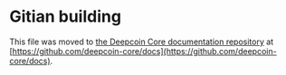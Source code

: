 Gitian building
================

This file was moved to [the Deepcoin Core documentation repository](https://github.com/deepcoin-core/docs/blob/master/gitian-building.md) at [https://github.com/deepcoin-core/docs](https://github.com/deepcoin-core/docs).
